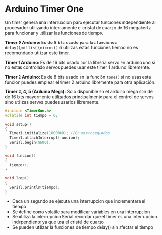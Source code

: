 # Arduino Timer One

Un timer genera una interrupcion para ejecutar funciones independiente al procesador utilizando internamente el cristal de cuarzo de 16 megahertz para funcionar y utilizar las funciones de tiempo.

**Timer 0 Arduino:** Es de 8 bits usado para las funciones ```delay()```,```millis()```,```micros()```  si utilizas estas funciones tiempo no es recomendado utilizar este timer.

**Timer 1 Arduino:** Es de 16 bits usado por la libreria servo en arduino uno si no estas controlado servos puedes usar este timer 1 arduino libremente.

**Timer 2 Arduino:** Es de 8 bits usado en la función ```tone()``` si no usas esta funcion puedes emplear el timer 2 arduino libremente para otra aplicación.

**Timer 3, 4, 5 (Arduino Mega):** Solo disponible en el arduino mega son de de 16 bits mayormente utilizados principalmente para el control de servos sino utilizas servos puedes usarlos libremente.

```c++ 
#include <TimerOne.h>
volatile int tiempo = 0;

void setup()
{
  Timer1.initialize(1000000); //En microsegundos
  Timer1.attachInterrupt(funcion);
  Serial.begin(9600);
}

void funcion()
{
  tiempo++;
}

void loop()
{
  Serial.println(tiempo);
}
```
* Cada un segundo se ejecuta una interrupcion que incrementara el tiempo
* Se define como volatile para modificar variables en una interrupcion
* Se utiliza la interrupcion Serial recordar que el timer es una interrupcion independiente ya que usa el cristal de cuarzo
* Se pueden utilizar la funciones de tiempo delay() sin afectar el tiempo
